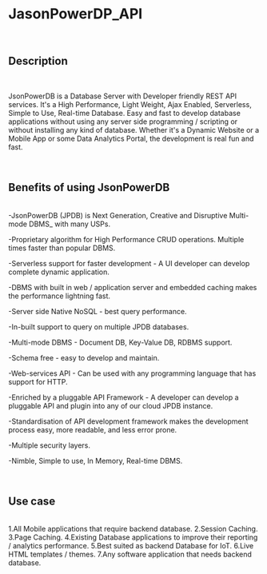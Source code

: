 # JasonPowerDP_API
<br>

## Description

<br>

JsonPowerDB is a Database Server with Developer friendly REST API services. It's a High Performance, Light Weight, Ajax Enabled, Serverless, Simple to Use, Real-time Database.
Easy and fast to develop database applications without using any server side programming / scripting or without installing any kind of database.
Whether it's a Dynamic Website or a Mobile App or some Data Analytics Portal, the development is real fun and fast. 

<br>

## Benefits of using JsonPowerDB
<br>
-JsonPowerDB (JPDB) is Next Generation, Creative and Disruptive Multi-mode DBMS_ with many USPs.

-Proprietary algorithm for High Performance CRUD operations. Multiple times faster than popular DBMS.

-Serverless support for faster development - A UI developer can develop complete dynamic application.

-DBMS with built in web / application server and embedded caching makes the performance lightning fast.

-Server side Native NoSQL - best query performance.

-In-built support to query on multiple JPDB databases.

-Multi-mode DBMS - Document DB, Key-Value DB, RDBMS support.

-Schema free - easy to develop and maintain.

-Web-services API - Can be used with any programming language that has support for HTTP.

-Enriched by a pluggable API Framework - A developer can develop a pluggable API and plugin into any of our cloud JPDB instance.

-Standardisation of API development framework makes the development process easy, more readable, and less error prone.

-Multiple security layers.

-Nimble, Simple to use, In Memory, Real-time DBMS.

<br>

## Use case
<br>
1.All Mobile applications that require backend database.
2.Session Caching.
3.Page Caching.
4.Existing Database applications to improve their reporting / analytics performance.
5.Best suited as backend Database for IoT.
6.Live HTML templates / themes.
7.Any software application that needs backend database.
